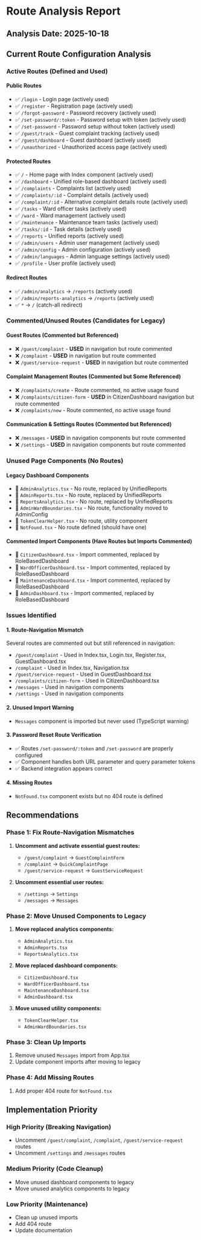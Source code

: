 # Route Analysis Report

## Analysis Date: 2025-10-18

## Current Route Configuration Analysis

### Active Routes (Defined and Used)

#### Public Routes
- ✅ `/login` - Login page (actively used)
- ✅ `/register` - Registration page (actively used)
- ✅ `/forgot-password` - Password recovery (actively used)
- ✅ `/set-password/:token` - Password setup with token (actively used)
- ✅ `/set-password` - Password setup without token (actively used)
- ✅ `/guest/track` - Guest complaint tracking (actively used)
- ✅ `/guest/dashboard` - Guest dashboard (actively used)
- ✅ `/unauthorized` - Unauthorized access page (actively used)

#### Protected Routes
- ✅ `/` - Home page with Index component (actively used)
- ✅ `/dashboard` - Unified role-based dashboard (actively used)
- ✅ `/complaints` - Complaints list (actively used)
- ✅ `/complaints/:id` - Complaint details (actively used)
- ✅ `/complaint/:id` - Alternative complaint details route (actively used)
- ✅ `/tasks` - Ward officer tasks (actively used)
- ✅ `/ward` - Ward management (actively used)
- ✅ `/maintenance` - Maintenance team tasks (actively used)
- ✅ `/tasks/:id` - Task details (actively used)
- ✅ `/reports` - Unified reports (actively used)
- ✅ `/admin/users` - Admin user management (actively used)
- ✅ `/admin/config` - Admin configuration (actively used)
- ✅ `/admin/languages` - Admin language settings (actively used)
- ✅ `/profile` - User profile (actively used)

#### Redirect Routes
- ✅ `/admin/analytics` → `/reports` (actively used)
- ✅ `/admin/reports-analytics` → `/reports` (actively used)
- ✅ `*` → `/` (catch-all redirect)

### Commented/Unused Routes (Candidates for Legacy)

#### Guest Routes (Commented but Referenced)
- ❌ `/guest/complaint` - **USED** in navigation but route commented
- ❌ `/complaint` - **USED** in navigation but route commented  
- ❌ `/guest/service-request` - **USED** in navigation but route commented

#### Complaint Management Routes (Commented but Some Referenced)
- ❌ `/complaints/create` - Route commented, no active usage found
- ❌ `/complaints/citizen-form` - **USED** in CitizenDashboard navigation but route commented
- ❌ `/complaints/new` - Route commented, no active usage found

#### Communication & Settings Routes (Commented but Referenced)
- ❌ `/messages` - **USED** in navigation components but route commented
- ❌ `/settings` - **USED** in navigation components but route commented

### Unused Page Components (No Routes)

#### Legacy Dashboard Components
- 📄 `AdminAnalytics.tsx` - No route, replaced by UnifiedReports
- 📄 `AdminReports.tsx` - No route, replaced by UnifiedReports  
- 📄 `ReportsAnalytics.tsx` - No route, replaced by UnifiedReports
- 📄 `AdminWardBoundaries.tsx` - No route, functionality moved to AdminConfig
- 📄 `TokenClearHelper.tsx` - No route, utility component
- 📄 `NotFound.tsx` - No route defined (should have one)

#### Commented Import Components (Have Routes but Imports Commented)
- 📄 `CitizenDashboard.tsx` - Import commented, replaced by RoleBasedDashboard
- 📄 `WardOfficerDashboard.tsx` - Import commented, replaced by RoleBasedDashboard
- 📄 `MaintenanceDashboard.tsx` - Import commented, replaced by RoleBasedDashboard
- 📄 `AdminDashboard.tsx` - Import commented, replaced by RoleBasedDashboard

### Issues Identified

#### 1. Route-Navigation Mismatch
Several routes are commented out but still referenced in navigation:
- `/guest/complaint` - Used in Index.tsx, Login.tsx, Register.tsx, GuestDashboard.tsx
- `/complaint` - Used in Index.tsx, Navigation.tsx
- `/guest/service-request` - Used in GuestDashboard.tsx
- `/complaints/citizen-form` - Used in CitizenDashboard.tsx
- `/messages` - Used in navigation components
- `/settings` - Used in navigation components

#### 2. Unused Import Warning
- `Messages` component is imported but never used (TypeScript warning)

#### 3. Password Reset Route Verification
- ✅ Routes `/set-password/:token` and `/set-password` are properly configured
- ✅ Component handles both URL parameter and query parameter tokens
- ✅ Backend integration appears correct

#### 4. Missing Routes
- `NotFound.tsx` component exists but no 404 route is defined

## Recommendations

### Phase 1: Fix Route-Navigation Mismatches
1. **Uncomment and activate essential guest routes:**
   - `/guest/complaint` → `GuestComplaintForm`
   - `/complaint` → `QuickComplaintPage` 
   - `/guest/service-request` → `GuestServiceRequest`

2. **Uncomment essential user routes:**
   - `/settings` → `Settings`
   - `/messages` → `Messages`

### Phase 2: Move Unused Components to Legacy
1. **Move replaced analytics components:**
   - `AdminAnalytics.tsx`
   - `AdminReports.tsx`
   - `ReportsAnalytics.tsx`

2. **Move replaced dashboard components:**
   - `CitizenDashboard.tsx`
   - `WardOfficerDashboard.tsx`
   - `MaintenanceDashboard.tsx`
   - `AdminDashboard.tsx`

3. **Move unused utility components:**
   - `TokenClearHelper.tsx`
   - `AdminWardBoundaries.tsx`

### Phase 3: Clean Up Imports
1. Remove unused `Messages` import from App.tsx
2. Update component imports after moving to legacy

### Phase 4: Add Missing Routes
1. Add proper 404 route for `NotFound.tsx`

## Implementation Priority

### High Priority (Breaking Navigation)
- Uncomment `/guest/complaint`, `/complaint`, `/guest/service-request` routes
- Uncomment `/settings` and `/messages` routes

### Medium Priority (Code Cleanup)
- Move unused dashboard components to legacy
- Move unused analytics components to legacy

### Low Priority (Maintenance)
- Clean up unused imports
- Add 404 route
- Update documentation